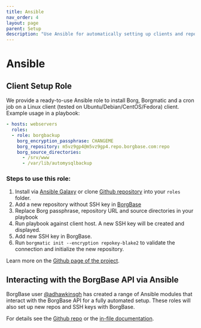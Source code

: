 ```yaml
---
title: Ansible
nav_order: 4
layout: page
parent: Setup
description: "Use Ansible for automatically setting up clients and repositories."
---
```

# Ansible

## Client Setup Role

We provide a ready-to-use Ansible role to install Borg, Borgmatic and a cron job on a Linux client (tested on Ubuntu/Debian/CentOS/Fedora) client. Example usage in a playbook:

```yaml
- hosts: webservers
  roles:
  - role: borgbackup
    borg_encryption_passphrase: CHANGEME
    borg_repository: m5vz9gp4@m5vz9gp4.repo.borgbase.com:repo
    borg_source_directories:
      - /srv/www
      - /var/lib/automysqlbackup
```

### Steps to use this role:

1. Install via [Ansible Galaxy](https://galaxy.ansible.com/m3nu/ansible_role_borgbackup) or clone [Github repository](https://github.com/borgbase/ansible-role-borgbackup) into your `roles` folder.
2. Add a new repository without SSH key in [BorgBase](https://www.borgbase.com)
3. Replace Borg passphrase, repository URL and source directories in your playbook
4. Run playbook against client host. A new SSH key will be created and displayed.
5. Add new SSH key in BorgBase.
6. Run `borgmatic init --encryption repokey-blake2` to validate the connection and initialize the new repository.

Learn more on the [Github page of the project](https://github.com/borgbase/ansible-role-borgbackup).

## Interacting with the BorgBase API via Ansible

BorgBase user [@adhawkinsgh](https://twitter.com/adhawkinsgh/) has created a range of Ansible modules that interact with the BorgBase API for a fully automated setup. These roles will also set up new repos and SSH keys with BorgBase.

For details see the [Github repo](https://github.com/adhawkins/ansible-borgbase) or the [in-file documentation](https://github.com/adhawkins/ansible-borgbase/blob/master/borgbase_repo.py).

